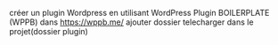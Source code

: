 créer un plugin Wordpress en utilisant WordPress Plugin BOILERPLATE (WPPB) dans https://wppb.me/
ajouter dossier telecharger dans le projet(dossier plugin)
